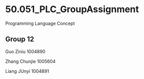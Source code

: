 # 50.051_PLC_GroupAssignment
Programming Language Concept

## Group 12

Guo Ziniu 1004890

Zhang Chunjie 1005604

Liang JUnyi 1004891
